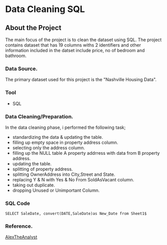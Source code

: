 # Data Cleaning SQL

## About the Project

The main focus of the project is to clean the dataset using SQL. The project contains dataset that has 19 columns withs 2 identifiers and
other information included in the datset include price, no of bedroom and bathroom. 

### Data Source.
The primary dataset used for this project is the "Nashville Housing Data".

### Tool
- SQL

### Data Cleaning/Preparation.

In the data cleaning phase, i performed the following task;
- standardizing the data & updating the table.
- filling up empty space in property address column.
- selecting only the address column.
- filling up the NULL table A property addrress with data from B property address.
- updating the table.
- splitting of property address.
- splitting OwnerAddress into City,Street and State.
- replacing Y & N with Yes & No From SoldAsVacant column.
- taking out duplicate.
- dropping Unused or Unimportant Column.

### SQL Code

`SELECT SaleDate,
convert(DATE,SaleDate)as New_Date
from Sheet1$`

### Reference.
[AlexTheAnalyst](https://github.com/AlexTheAnalyst/PortfolioProjects)



